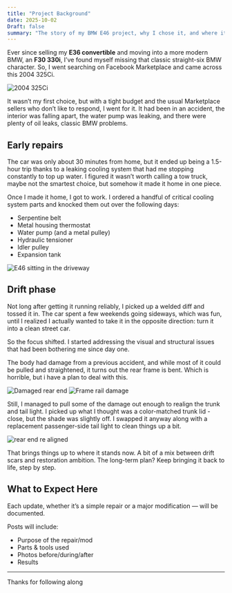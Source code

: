 ```yaml
---
title: "Project Background"
date: 2025-10-02
Draft: false
summary: "The story of my BMW E46 project, why I chose it, and where it's headed."
---
```


Ever since selling my **E36 convertible** and moving into a more modern BMW, an **F30 330i**, I’ve found myself missing that classic straight-six BMW character. So, I went searching on Facebook Marketplace and came across this 2004 325Ci.  

![2004 325Ci](/images/background/e461.jpg)

It wasn’t my first choice, but with a tight budget and the usual Marketplace sellers who don’t like to respond, I went for it. It had been in an accident, the interior was falling apart, the water pump was leaking, and there were plenty of oil leaks, classic BMW problems.

## Early repairs
The car was only about 30 minutes from home, but it ended up being a 1.5-hour trip thanks to a leaking cooling system that had me stopping constantly to top up water. I figured it wasn’t worth calling a tow truck, maybe not the smartest choice, but somehow it made it home in one piece.

Once I made it home, I got to work. I ordered a handful of critical cooling system parts and knocked them out over the following days:

- Serpentine belt
- Metal housing thermostat
- Water pump (and a metal pulley)
- Hydraulic tensioner
- Idler pulley
- Expansion tank

![E46 sitting in the driveway](/images/background/sitting-outside.png)

## Drift phase
Not long after getting it running reliably, I picked up a welded diff and tossed it in. The car spent a few weekends going sideways, which was fun, until I realized I actually wanted to take it in the opposite direction: turn it into a clean street car.

So the focus shifted. I started addressing the visual and structural issues that had been bothering me since day one.

The body had damage from a previous accident, and while most of it could be pulled and straightened, it turns out the rear frame is bent. Which is horrible, but i have a plan to deal with this.

![Damaged rear end](/images/background/accident-damage.png)
![Frame rail damage](/images/background/damaged-frame.png)

Still, I managed to pull some of the damage out enough to realign the trunk and tail light. I picked up what I thought was a color-matched trunk lid - close, but the shade was slightly off. I swapped it anyway along with a replacement passenger-side tail light to clean things up a bit.

![rear end re aligned](/images/background/realigned-trunk-and-taillight.png)

That brings things up to where it stands now. A bit of a mix between drift scars and restoration ambition. The long-term plan? Keep bringing it back to life, step by step.

## What to Expect Here
Each update, whether it’s a simple repair or a major modification — will be documented.

Posts will include:
- Purpose of the repair/mod  
- Parts & tools used  
- Photos before/during/after  
- Results   
---
Thanks for following along
